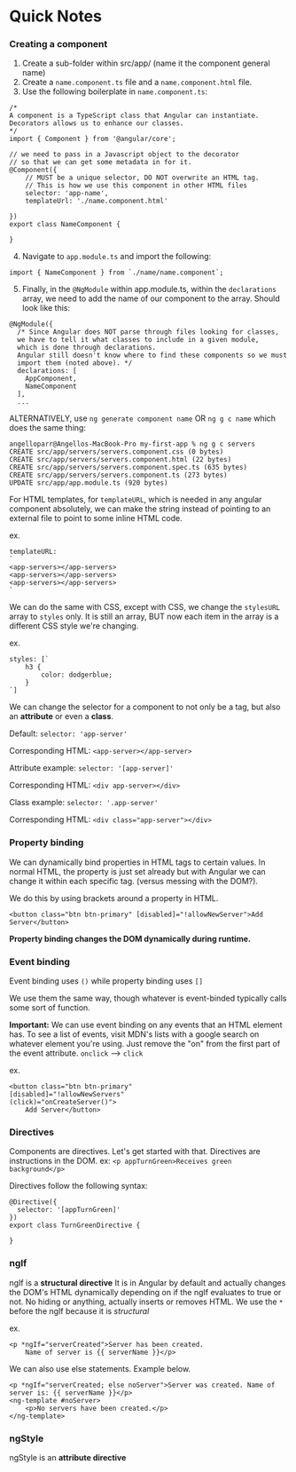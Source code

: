 # Quick Notes

### Creating a component

1. Create a sub-folder within src/app/ (name it the component general name)
2. Create a `name.component.ts` file and a `name.component.html` file.
3. Use the following boilerplate in `name.component.ts`:
```
/*
A component is a TypeScript class that Angular can instantiate.
Decorators allows us to enhance our classes.
*/
import { Component } from '@angular/core';

// we need to pass in a Javascript object to the decorator
// so that we can get some metadata in for it.
@Component({
    // MUST be a unique selector, DO NOT overwrite an HTML tag.
    // This is how we use this component in other HTML files
    selector: 'app-name',
    templateUrl: './name.component.html'

})
export class NameComponent {

}
```
4. Navigate to `app.module.ts` and import the following:
```
import { NameComponent } from `./name/name.component`;
```
5. Finally, in the `@NgModule` within app.module.ts, within the `declarations` array, we need to add the name of our component to the array. Should look like this:
```
@NgModule({
  /* Since Angular does NOT parse through files looking for classes,
  we have to tell it what classes to include in a given module,
  which is done through declarations.
  Angular still doesn't know where to find these components so we must
  import them (noted above). */
  declarations: [
    AppComponent,
    NameComponent
  ],
  ...
```

ALTERNATIVELY, use `ng generate component name` OR `ng g c name` which does the same thing:
```
angelloparr@Angellos-MacBook-Pro my-first-app % ng g c servers
CREATE src/app/servers/servers.component.css (0 bytes)
CREATE src/app/servers/servers.component.html (22 bytes)
CREATE src/app/servers/servers.component.spec.ts (635 bytes)
CREATE src/app/servers/servers.component.ts (273 bytes)
UPDATE src/app/app.module.ts (920 bytes)
```

For HTML templates, for `templateURL`, which is needed in any angular component absolutely, we can make the string instead of pointing to an external file to point to some inline HTML code.

ex.
```
templateURL:
`
<app-servers></app-servers>
<app-servers></app-servers>
<app-servers></app-servers>
`
```

We can do the same with CSS, except with CSS, we change the `stylesURL` array to `styles` only. It is still an array, BUT now each item in the array is a different CSS style we're changing.

ex.
```
styles: [`
    h3 {
        color: dodgerblue;
    }
`]
```

We can change the selector for a component to not only be a tag, but also an **attribute** or even a **class**.

Default: `selector: 'app-server'`

Corresponding HTML: `<app-server></app-server>`

Attribute example: `selector: '[app-server]'`

Corresponding HTML: `<div app-server></div>`

Class example: `selector: '.app-server'`

Corresponding HTML: `<div class="app-server"></div>`

### Property binding

We can dynamically bind properties in HTML tags to certain values. In normal HTML, the property is just set already but with Angular we can change it within each specific tag. (versus messing with the DOM?).

We do this by using brackets around a property in HTML.

```
<button class="btn btn-primary" [disabled]="!allowNewServer">Add Server</button>
```

**Property binding changes the DOM dynamically during runtime.**

### Event binding

Event binding uses `()` while property binding uses `[]`

We use them the same way, though whatever is event-binded typically calls some sort of function.

**Important:** We can use event binding on any events that an HTML element has. To see a list of events, visit MDN's lists with a google search on whatever element you're using. Just remove the "on" from the first part of the event attribute. `onclick` --> `click`

ex.

```
<button class="btn btn-primary" 
[disabled]="!allowNewServers" 
(click)="onCreateServer()">
    Add Server</button>
```

### Directives

Components are directives. Let's get started with that. Directives are instructions in the DOM. ex: `<p appTurnGreen>Receives green background</p>`

Directives follow the following syntax:

```
@Directive({
  selector: '[appTurnGreen]'
})
export class TurnGreenDirective {

}
```

### ngIf

ngIf is a **structural directive** It is in Angular by default and actually changes the DOM's HTML dynamically depending on if the ngIf evaluates to true or not. No hiding or anything, actually inserts or removes HTML. We use the `*` before the ngIf because it is *structural*

ex.

```
<p *ngIf="serverCreated">Server has been created. 
    Name of server is {{ serverName }}</p>
```

We can also use else statements. Example below.

```
<p *ngIf="serverCreated; else noServer">Server was created. Name of server is: {{ serverName }}</p>
<ng-template #noServer>
    <p>No servers have been created.</p>
</ng-template>
```

### ngStyle

ngStyle is an **attribute directive**